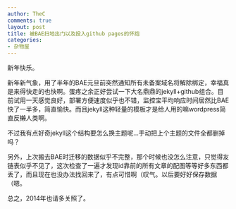 ```yaml
---
author: TheC
comments: true
layout: post
title: 被BAE扫地出门以及投入github pages的怀抱
categories:
- 杂物屋
---
```


新年快乐。

新年新气象，用了半年的BAE元旦前突然通知所有未备案域名将解除绑定，幸福真是来得快走的也快啊。蛋疼之余正好尝试一下大名鼎鼎的jekyll+github组合。目前试用一天感觉良好，部署方便速度似乎也不错，监控宝平均响应时间居然比BAE快了一半多，简直愉快。而且jekyll这种轻量的模板才是给人用的嘛wordpress简直反<del>懒</del>人类啊。

不过我有点好奇jekyll这个结构要怎么换主题呢...手动把上个主题的文件全都删掉吗？

另外，上次搬去BAE时迁移的数据似乎不完整，那个时候也没怎么注意，只觉得友链表似乎不见了，这次检查了一遍才发现id靠前的所有文章的配图等等好多东西都丢了，而且现在也没办法找回来了，有点可惜啊（叹气。以后要好好保存数据（嗯。

总之，2014年也请多关照了。